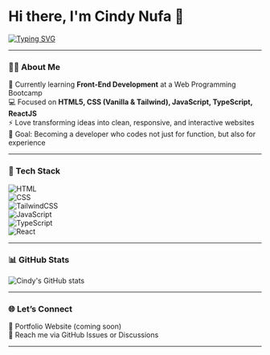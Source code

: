 # Hi there, I'm Cindy Nufa 👋  

[![Typing SVG](https://readme-typing-svg.demolab.com?font=Fira+Code&pause=1000&color=36BCF7&width=435&lines=Front-End+Developer;Web+Programming+Bootcamp+Student;Always+Learning+New+Things)](https://git.io/typing-svg)

---

### 👨‍💻 About Me  
🌱 Currently learning **Front-End Development** at a Web Programming Bootcamp  
💻 Focused on **HTML5, CSS (Vanilla & Tailwind), JavaScript, TypeScript, ReactJS**  
⚡ Love transforming ideas into clean, responsive, and interactive websites  
🎯 Goal: Becoming a developer who codes not just for function, but also for experience  

---

### 🚀 Tech Stack  
![HTML](https://img.shields.io/badge/HTML5-E34F26?style=for-the-badge&logo=html5&logoColor=white)  
![CSS](https://img.shields.io/badge/CSS3-1572B6?style=for-the-badge&logo=css3&logoColor=white)  
![TailwindCSS](https://img.shields.io/badge/Tailwind_CSS-38B2AC?style=for-the-badge&logo=tailwind-css&logoColor=white)  
![JavaScript](https://img.shields.io/badge/JavaScript-F7DF1E?style=for-the-badge&logo=javascript&logoColor=black)  
![TypeScript](https://img.shields.io/badge/TypeScript-3178C6?style=for-the-badge&logo=typescript&logoColor=white)  
![React](https://img.shields.io/badge/React-20232A?style=for-the-badge&logo=react&logoColor=61DAFB)  

---

### 📊 GitHub Stats  
![Cindy's GitHub stats](https://github-readme-stats.vercel.app/api?username=YOURUSERNAME&show_icons=true&theme=radical)  

---

### 🌐 Let’s Connect  
💼 Portfolio Website (coming soon)  
📩 Reach me via GitHub Issues or Discussions  

---

